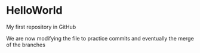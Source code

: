 # HelloWorld
My first repository in GitHub

We are now modifying the file to practice commits and eventually the merge of the branches
